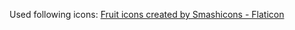Used following icons: [Fruit icons created by Smashicons - Flaticon](https://www.flaticon.com/free-icons/fruit)